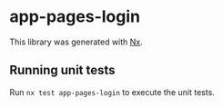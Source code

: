 # app-pages-login

This library was generated with [Nx](https://nx.dev).

## Running unit tests

Run `nx test app-pages-login` to execute the unit tests.

